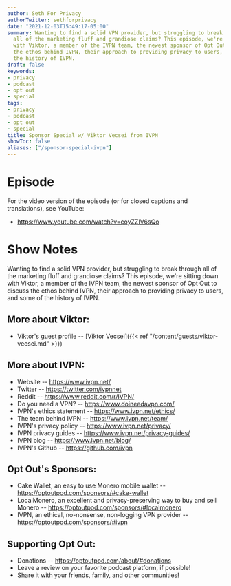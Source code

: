 ```yaml
---
author: Seth For Privacy
authorTwitter: sethforprivacy
date: "2021-12-03T15:49:17-05:00"
summary: Wanting to find a solid VPN provider, but struggling to break through
  all of the marketing fluff and grandiose claims? This episode, we're sitting down
  with Viktor, a member of the IVPN team, the newest sponsor of Opt Out to discuss
  the ethos behind IVPN, their approach to providing privacy to users, and some of
  the history of IVPN.
draft: false
keywords:
- privacy
- podcast
- opt out
- special
tags:
- privacy
- podcast
- opt out
- special
title: Sponsor Special w/ Viktor Vecsei from IVPN
showToc: false
aliases: ["/sponsor-special-ivpn"]
---
```


# Episode

<div id="buzzsprout-player-9657698"></div><script src="https://www.buzzsprout.com/1790481/9657698-special-w-viktor-vecsei-from-ivpn.js?container_id=buzzsprout-player-9657698&player=small" type="text/javascript" charset="utf-8"></script>

For the video version of the episode (or for closed captions and translations), see YouTube: 

- <https://www.youtube.com/watch?v=coyZZlV6sQo>

# Show Notes

Wanting to find a solid VPN provider, but struggling to break through all of the marketing fluff and grandiose claims? This episode, we're sitting down with Viktor, a member of the IVPN team, the newest sponsor of Opt Out to discuss the ethos behind IVPN, their approach to providing privacy to users, and some of the history of IVPN.

## More about Viktor:

- Viktor's guest profile -- [Viktor Vecsei]({{< ref "/content/guests/viktor-vecsei.md" >}})

## More about IVPN:

- Website -- https://www.ivpn.net/
- Twitter -- https://twitter.com/ivpnnet
- Reddit -- https://www.reddit.com/r/IVPN/
- Do you need a VPN? -- https://www.doineedavpn.com/
- IVPN's ethics statement -- https://www.ivpn.net/ethics/
- The team behind IVPN -- https://www.ivpn.net/team/
- IVPN's privacy policy -- https://www.ivpn.net/privacy/
- IVPN privacy guides -- https://www.ivpn.net/privacy-guides/
- IVPN blog -- https://www.ivpn.net/blog/
- IVPN's Github -- https://github.com/ivpn

## Opt Out's Sponsors:

- Cake Wallet, an easy to use Monero mobile wallet -- https://optoutpod.com/sponsors/#cake-wallet
- LocalMonero, an excellent and privacy-preserving way to buy and sell Monero -- https://optoutpod.com/sponsors/#localmonero
- IVPN, an ethical, no-nonsense, non-logging VPN provider -- https://optoutpod.com/sponsors/#ivpn

## Supporting Opt Out:

- Donations -- https://optoutpod.com/about/#donations
- Leave a review on your favorite podcast platform, if possible!
- Share it with your friends, family, and other communities!
